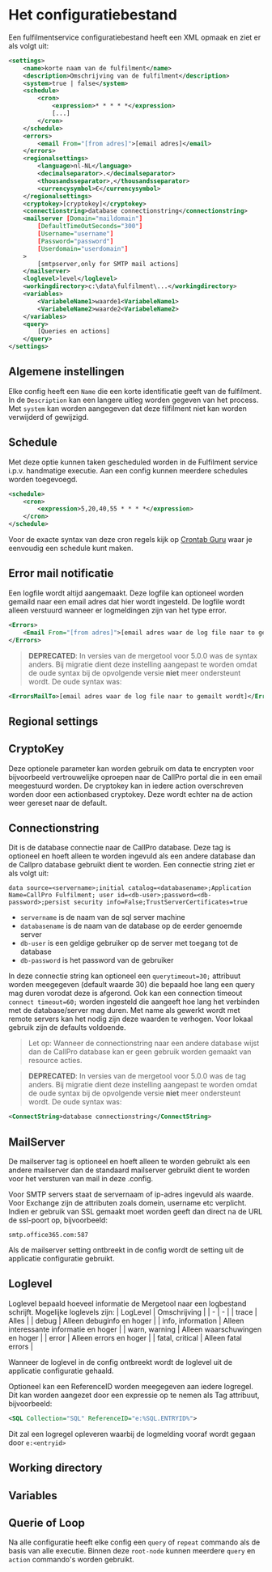 # Het configuratiebestand
Een fulfilmentservice configuratiebestand heeft een XML opmaak en ziet er als volgt uit:

```xml
<settings>
    <name>korte naam van de fulfilment</name>
    <description>Omschrijving van de fulfilment</description>
    <system>true | false</system>
    <schedule>
        <cron>
            <expression>* * * * *</expression>
            [...]
        </cron>
    </schedule>
    <errors>
        <email From="[from adres]">[email adres]</email>
    </errors>
    <regionalsettings>
        <language>nl-NL</language>
        <decimalseparator>.</decimalseparator>
        <thousandsseparator>,</thousandsseparator>
        <currencysymbol>€</currencysymbol>
    </regionalsettings>
    <cryptokey>[cryptokey]</cryptokey>
    <connectionstring>database connectionstring</connectionstring>
    <mailserver [Domain="maildomain"] 
        [DefaultTimeOutSeconds="300"]
        [Username="username"]
        [Password="password"]
        [Userdomain="userdomain"]
    >
        [smtpserver,only for SMTP mail actions]
    </mailserver>
    <loglevel>level</loglevel>
    <workingdirectory>c:\data\fulfilment\...</workingdirectory>
    <variables>
        <VariabeleName1>waarde1<VariabeleName1>
        <VariabeleName2>waarde2<VariabeleName2>
    </variables>
    <query>
        [Queries en actions]
    </query>
</settings>
```

## Algemene instellingen
Elke config heeft een `Name` die een korte identificatie geeft van de fulfilment. In de `Description` kan een langere uitleg worden gegeven van het process. Met `system` kan worden aangegeven dat deze filfilment niet kan worden verwijderd of gewijzigd.

## Schedule
Met deze optie kunnen taken gescheduled worden in de Fulfilment service i.p.v. handmatige executie.
Aan een config kunnen meerdere schedules worden toegevoegd.

```xml
<schedule>
    <cron>
        <expression>5,20,40,55 * * * *</expression>
    </cron>
</schedule>
```

Voor de exacte syntax van deze cron regels kijk op [Crontab Guru](https://crontab.guru) waar je eenvoudig een schedule kunt maken.

## Error mail notificatie
Een logfile wordt altijd aangemaakt. Deze logfile kan optioneel worden gemaild naar een email adres dat hier wordt ingesteld. De logfile wordt alleen verstuurd wanneer er logmeldingen zijn van het type error.
```xml
<Errors>
    <Email From="[from adres]">[email adres waar de log file naar to gemailt wordt]</Email>
</Errors>
```

> **DEPRECATED**: In versies van de mergetool voor 5.0.0 was de syntax anders. Bij migratie dient deze instelling aangepast te worden omdat de oude syntax bij de opvolgende versie **niet** meer ondersteunt wordt. De oude syntax was:

```xml
<ErrorsMailTo>[email adres waar de log file naar to gemailt wordt]</ErrorsMailTo>
```

## Regional settings

## CryptoKey
Deze optionele parameter kan worden gebruik om data te encrypten voor bijvoorbeeld vertrouwelijke oproepen naar de CallPro portal die in een email meegestuurd worden.
De cryptokey kan in iedere action overschreven worden door een actionbased
cryptokey. Deze wordt echter na de action weer gereset naar de default.

## Connectionstring
Dit is de database connectie naar de CallPro database. Deze tag is optioneel en hoeft alleen te worden ingevuld als een andere database dan de Callpro database gebruikt dient te worden. Een connectie string ziet er als volgt uit:

``` 
data source=<servername>;initial catalog=<databasename>;Application Name=CallPro Fulfilment; user id=<db-user>;password=<db-password>;persist security info=False;TrustServerCertificates=true
```
* `servername` is de naam van de sql server machine
* `databasename` is de naam van de database op de eerder genoemde server
* `db-user` is een geldige gebruiker op de server met toegang tot de database
* `db-password` is het password van de gebruiker

In deze connectie string kan optioneel een `querytimeout=30;` attribuut worden meegegeven (default waarde 30) die bepaald hoe lang een query mag duren vorodat deze is afgerond. Ook kan een connection timeout `connect timeout=60;` worden ingesteld die aangeeft hoe lang het verbinden met de database/server mag duren. Met name als gewerkt wordt met remote servers kan het nodig zijn deze waarden te verhogen. Voor lokaal gebruik zijn de defaults voldoende. 
> Let op: Wanneer de connectionstring naar een andere database wijst dan de CallPro database kan er geen gebruik worden gemaakt van resource acties.

> **DEPRECATED**: In versies van de mergetool voor 5.0.0 was de tag anders. Bij migratie dient deze instelling aangepast te worden omdat de oude syntax bij de opvolgende versie **niet** meer ondersteunt wordt. De oude syntax was:

```xml
<ConnectString>database connectionstring</ConnectString>
```

## MailServer
De mailserver tag is optioneel en hoeft alleen te worden gebruikt als een andere mailserver dan de standaard mailserver gebruikt dient te worden voor het versturen van mail in deze .config.

Voor SMTP servers staat de servernaam of ip-adres ingevuld als waarde. Voor Exchange zijn de attributen zoals domein, username etc verplicht. Indien er gebruik van SSL gemaakt moet worden geeft dan direct na de URL de ssl-poort op, bijvoorbeeld:
```
smtp.office365.com:587
```
Als de mailserver setting ontbreekt in de config wordt de setting uit de applicatie configuratie gebruikt.

## Loglevel
Loglevel bepaald hoeveel informatie de Mergetool naar een logbestand schrijft. Mogelijke loglevels zijn:
| LogLevel | Omschrijving |
| - | - |
| trace | Alles |
| debug | Alleen debuginfo en hoger |
| info, information | Alleen interessante informatie en hoger |
| warn,  warning | Alleen waarschuwingen en hoger |
| error | Alleen errors en hoger |
| fatal, critical | Alleen fatal errors |

Wanneer de loglevel in de config ontbreekt wordt de loglevel uit de applicatie configuratie gehaald.

Optioneel kan een ReferenceID worden meegegeven aan iedere logregel. Dit kan
worden aangezet door een expressie op te nemen als Tag attribuut, bijvoorbeeld:
```xml
<SQL Collection="SQL" ReferenceID="e:%SQL.ENTRYID%">
```
Dit zal een logregel opleveren waarbij de logmelding vooraf wordt gegaan door `e:<entryid>`

## Working directory

## Variables

## Querie of Loop
Na alle configuratie heeft elke config een `query` of `repeat` commando als de basis van alle executie. Binnen deze `root-node` kunnen meerdere `query` en `action` commando's worden gebruikt.